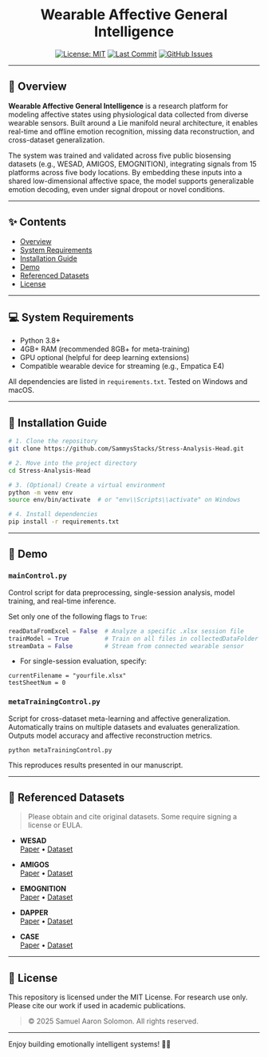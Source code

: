 <h1 align="center">
  Wearable Affective General Intelligence
</h1>

<p align="center">
  <a href="LICENSE"><img src="https://img.shields.io/badge/License-MIT-yellow.svg" alt="License: MIT"></a>
  <a href="https://github.com/SammysStacks/Stress-Analysis-Head/commits/main"><img src="https://img.shields.io/github/last-commit/SammysStacks/Stress-Analysis-Head.svg" alt="Last Commit"></a>
  <a href="https://github.com/SammysStacks/Stress-Analysis-Head/issues"><img src="https://img.shields.io/github/issues/SammysStacks/Stress-Analysis-Head.svg" alt="GitHub Issues"></a>
</p>

---

## 🧠 Overview

**Wearable Affective General Intelligence** is a research platform for modeling affective states using physiological data collected from diverse wearable sensors. Built around a Lie manifold neural architecture, it enables real-time and offline emotion recognition, missing data reconstruction, and cross-dataset generalization.

The system was trained and validated across five public biosensing datasets (e.g., WESAD, AMIGOS, EMOGNITION), integrating signals from 15 platforms across five body locations. By embedding these inputs into a shared low-dimensional affective space, the model supports generalizable emotion decoding, even under signal dropout or novel conditions.

---

## ✨ Contents

- [Overview](#🧠-overview)
- [System Requirements](#💻-system-requirements)
- [Installation Guide](#🔧-installation-guide)
- [Demo](#🎥-demo)
- [Referenced Datasets](#📂-referenced-datasets)
- [License](#📜-license)

---

## 💻 System Requirements

- Python 3.8+
- 4GB+ RAM (recommended 8GB+ for meta-training)
- GPU optional (helpful for deep learning extensions)
- Compatible wearable device for streaming (e.g., Empatica E4)

All dependencies are listed in `requirements.txt`. Tested on Windows and macOS.

---

## 🔧 Installation Guide

```bash
# 1. Clone the repository
git clone https://github.com/SammysStacks/Stress-Analysis-Head.git

# 2. Move into the project directory
cd Stress-Analysis-Head

# 3. (Optional) Create a virtual environment
python -m venv env
source env/bin/activate  # or "env\\Scripts\\activate" on Windows

# 4. Install dependencies
pip install -r requirements.txt
```

---

## 🎥 Demo

### `mainControl.py`

Control script for data preprocessing, single-session analysis, model training, and real-time inference.

Set only one of the following flags to `True`:

```python
readDataFromExcel = False  # Analyze a specific .xlsx session file
trainModel = True          # Train on all files in collectedDataFolder
streamData = False         # Stream from connected wearable sensor
```

- For single-session evaluation, specify:
<pre><code>currentFilename = "yourfile.xlsx"
testSheetNum = 0
</code></pre>

### `metaTrainingControl.py`

Script for cross-dataset meta-learning and affective generalization. Automatically trains on multiple datasets and evaluates generalization. Outputs model accuracy and affective reconstruction metrics.

<pre><code>python metaTrainingControl.py
</code></pre>

This reproduces results presented in our manuscript.

---

## 📂 Referenced Datasets

> Please obtain and cite original datasets. Some require signing a license or EULA.

- **WESAD**  
  [Paper](https://dl.acm.org/doi/10.1145/3242969.3242985) • [Dataset](https://ubicomp.eti.uni-siegen.de/home/datasets)

- **AMIGOS**  
  [Paper](https://www.eecs.qmul.ac.uk/mmv/datasets/amigos/doc/Paper_TAC.pdf) • [Dataset](https://www.eecs.qmul.ac.uk/mmv/datasets/amigos/index.html)

- **EMOGNITION**  
  [Paper](https://doi.org/10.1038/s41597-022-01262-0) • [Dataset](https://dataverse.harvard.edu/dataset.xhtml?persistentId=doi:10.7910/DVN/R9WAF4)

- **DAPPER**  
  [Paper](https://doi.org/10.1038/s41597-021-00945-4) • [Dataset](https://www.synapse.org/Synapse:syn22418021/wiki/605529)

- **CASE**  
  [Paper](https://doi.org/10.1038/s41597-019-0209-0) • [Dataset](https://springernature.figshare.com/articles/dataset/CASE_Dataset-full/8869157)

---


## 📜 License

This repository is licensed under the MIT License. For research use only. Please cite our work if used in academic publications.

> © 2025 Samuel Aaron Solomon. All rights reserved.

---

Enjoy building emotionally intelligent systems! 🧠✨
